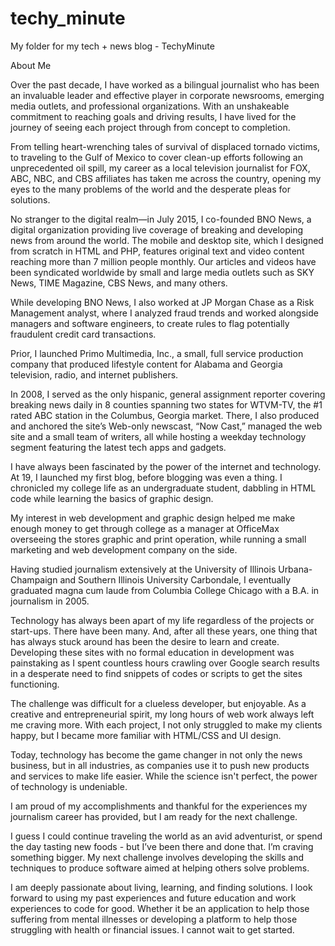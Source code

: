 # techy_minute
My folder for my tech + news blog - TechyMinute

About Me 

Over the past decade, I have worked as a bilingual journalist who has been an invaluable leader and effective player in corporate newsrooms, emerging media outlets, and professional organizations. With an unshakeable commitment to reaching goals and driving results, I have lived for the journey of seeing each project through from concept to completion. 

From telling heart-wrenching tales of survival of displaced tornado victims, to traveling to the Gulf of Mexico to cover clean-up efforts following an unprecedented oil spill, my career as a local television journalist for FOX, ABC, NBC, and CBS affiliates has taken me across the country, opening my eyes to the many problems of the world and the desperate pleas for solutions.

No stranger to the digital realm—in July 2015, I co-founded BNO News, a digital organization providing live coverage of breaking and developing news from around the world. The mobile and desktop site, which I designed from scratch in HTML and PHP, features original text and video content reaching more than 7 million people monthly. Our articles and videos have been syndicated worldwide by small and large media outlets such as SKY News, TIME Magazine, CBS News, and many others.

While developing BNO News, I also worked at JP Morgan Chase as a Risk Management analyst, where I analyzed fraud trends and worked alongside managers and software engineers, to create rules to flag potentially fraudulent credit card transactions. 

Prior, I launched Primo Multimedia, Inc., a small, full service production company that produced lifestyle content for Alabama and Georgia television, radio, and internet publishers.

In 2008, I served as the only hispanic, general assignment reporter covering breaking news daily in 8 counties spanning two states for WTVM-TV, the #1 rated ABC station in the Columbus, Georgia market. There, I also produced and anchored the site’s Web-only newscast, “Now Cast,” managed the web site and a small team of writers, all while hosting a weekday technology segment featuring the latest tech apps and gadgets.

I have always been fascinated by the power of the internet and technology. At 19, I launched my first blog, before blogging was even a thing. I chronicled my college life as an undergraduate student, dabbling in HTML code while learning the basics of graphic design. 

My interest in web development and graphic design helped me make enough money to get through college as a manager at OfficeMax overseeing the stores graphic and print operation, while running a small marketing and web development company on the side.

Having studied journalism extensively at the University of Illinois Urbana-Champaign and Southern Illinois University Carbondale, I eventually graduated magna cum laude from Columbia College Chicago with a B.A. in journalism in 2005.

Technology has always been apart of my life regardless of the projects or start-ups. There have been many.  And, after all these years, one thing that has always stuck around has been the desire to learn and create. Developing these sites with no formal education in development was painstaking as I spent countless hours crawling over Google search results in a desperate need to find snippets of codes or scripts to get the sites functioning. 

The challenge was difficult for a clueless developer, but enjoyable. As a creative and entrepreneurial spirit, my long hours of web work always left me craving more. With each project, I not only struggled to make my clients happy, but I became more familiar with HTML/CSS and UI design. 

Today, technology has become the game changer in not only the news business, but in all industries, as companies use it to push new products and services to make life easier. While the science isn't perfect, the power of technology is undeniable.  

I am proud of my accomplishments and thankful for the experiences my journalism career has provided, but I am ready for the next challenge.  

I guess I could continue traveling the world as an avid adventurist, or spend the day tasting new foods - but I’ve been there and done that. I’m craving something bigger. My next challenge involves developing the skills and techniques to produce software aimed at helping others solve problems.

I am deeply passionate about living, learning, and finding solutions. I look forward to using my past experiences and future education and work experiences to code for good. Whether it be an application to help those suffering from mental illnesses or developing a platform to help those struggling with health or financial issues. I cannot wait to get started.
